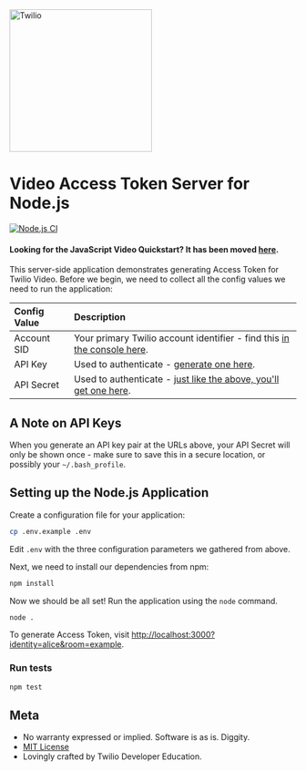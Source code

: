 <a href="https://www.twilio.com">
  <img src="https://static0.twilio.com/marketing/bundles/marketing/img/logos/wordmark-red.svg" alt="Twilio" width="250" />
</a>

# Video Access Token Server for Node.js
[![Node.js CI](https://github.com/TwilioDevEd/video-access-token-server-node/actions/workflows/node.js.yml/badge.svg)](https://github.com/TwilioDevEd/video-access-token-server-node/actions/workflows/node.js.yml)

#### Looking for the JavaScript Video Quickstart? It has been moved [here](https://github.com/twilio/video-quickstart-js).

This server-side application demonstrates generating Access Token for Twilio Video.
Before we begin, we need to collect
all the config values we need to run the application:

| Config Value  | Description |
| :-------------  |:------------- |
Account SID | Your primary Twilio account identifier - find this [in the console here](https://www.twilio.com/console).
API Key | Used to authenticate - [generate one here](https://www.twilio.com/console/runtime/api-keys/create).
API Secret | Used to authenticate - [just like the above, you'll get one here](https://www.twilio.com/console/runtime/api-keys/create).


## A Note on API Keys

When you generate an API key pair at the URLs above, your API Secret will only
be shown once - make sure to save this in a secure location,
or possibly your `~/.bash_profile`.

## Setting up the Node.js Application

Create a configuration file for your application:

```bash
cp .env.example .env
```

Edit `.env` with the three configuration parameters we gathered from above.

Next, we need to install our dependencies from npm:

```bash
npm install
```

Now we should be all set! Run the application using the `node` command.

```bash
node .
```

To generate Access Token, visit
[http://localhost:3000?identity=alice&room=example](http://localhost:3000?identity=alice&room=example).

### Run tests

```bash
npm test
```

## Meta

* No warranty expressed or implied. Software is as is. Diggity.
* [MIT License](http://www.opensource.org/licenses/mit-license.html)
* Lovingly crafted by Twilio Developer Education.
